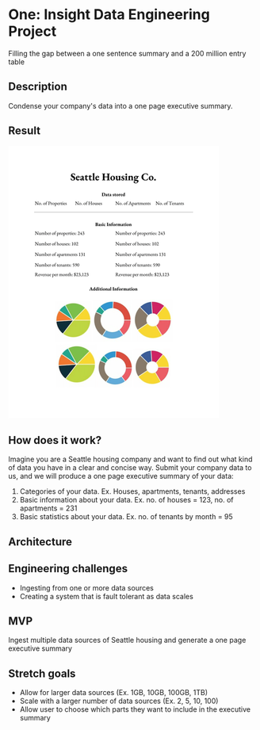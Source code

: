 # One: Insight Data Engineering Project
Filling the gap between a one sentence summary and a 200 million entry table 

## Description
Condense your company's data into a one page executive summary. 

## Result
![A test image](rsz_1rsz_one_ex.png)

## How does it work?
Imagine you are a Seattle housing company and want to find out what kind of data you have in a clear and concise way. Submit your company data to us, and we will produce a one page executive summary of your data: 

1) Categories of your data. Ex. Houses, apartments, tenants, addresses 
2) Basic information about your data. Ex. no. of houses = 123, no. of apartments = 231
3) Basic statistics about your data. Ex. no. of tenants by month = 95

## Architecture

## Engineering challenges 
- Ingesting from one or more data sources 
- Creating a system that is fault tolerant as data scales 

## MVP
Ingest multiple data sources of Seattle housing and generate a one page executive summary

## Stretch goals 
- Allow for larger data sources (Ex. 1GB, 10GB, 100GB, 1TB)
- Scale with a larger number of data sources (Ex. 2, 5, 10, 100)
- Allow user to choose which parts they want to include in the executive summary


